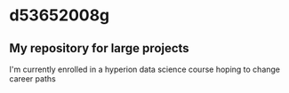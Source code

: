 # d53652008g
## My repository for large projects 
I'm currently enrolled in a hyperion data science course hoping to change career paths
